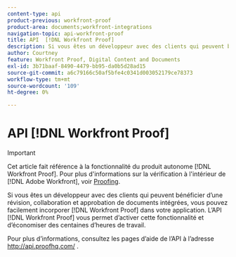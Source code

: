 ```yaml
---
content-type: api
product-previous: workfront-proof
product-area: documents;workfront-integrations
navigation-topic: api-workfront-proof
title: API  [!DNL Workfront Proof]
description: Si vous êtes un développeur avec des clients qui peuvent bénéficier d’une révision, collaboration et approbation de document intégrées, vous pouvez facilement incorporer  [!DNL Workfront Proof] dans votre application. L’API  [!DNL Workfront Proof] vous permet d’activer cette fonctionnalité et d’économiser des centaines d’heures de travail.
author: Courtney
feature: Workfront Proof, Digital Content and Documents
exl-id: 3b71baaf-8490-4479-bb95-da0b5d28ad15
source-git-commit: a6c79166c50af5bfe4c0341d003052179ce78373
workflow-type: tm+mt
source-wordcount: '109'
ht-degree: 0%

---
```


# API [!DNL Workfront Proof]

>[!IMPORTANT]
>
>Cet article fait référence à la fonctionnalité du produit autonome [!DNL Workfront Proof]. Pour plus d&#39;informations sur la vérification à l&#39;intérieur de [!DNL Adobe Workfront], voir [Proofing](../../../review-and-approve-work/proofing/proofing.md).

Si vous êtes un développeur avec des clients qui peuvent bénéficier d’une révision, collaboration et approbation de documents intégrées, vous pouvez facilement incorporer [!DNL Workfront Proof] dans votre application. L’API [!DNL Workfront Proof] vous permet d’activer cette fonctionnalité et d’économiser des centaines d’heures de travail.

Pour plus d’informations, consultez les pages d’aide de l’API à l’adresse http://api.proofhq.com/ .
